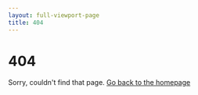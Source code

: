 ```yaml
---
layout: full-viewport-page
title: 404
---
```


# 404

Sorry, couldn't find that page. 
[Go back to the homepage](/)

